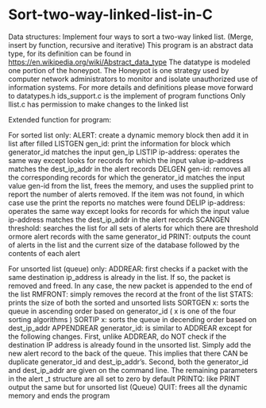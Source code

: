 # Sort-two-way-linked-list-in-C
Data structures:
Implement four ways to sort a two-way linked list. (Merge, insert by function, recursive and iterative)
This program is an abstract data type, for its definition can be found in https://en.wikipedia.org/wiki/Abstract_data_type
The datatype is modeled one portion of the honeypot. The Honeypot is one strategy used by computer network administrators to monitor and isolate unauthorized use of information systems. For more details and definitions please move forward to datatypes.h
ids_support.c is the implement of program functions
Only llist.c has permission to make changes to the linked list

Extended function for program:

For sorted list only:
ALERT: create a dynamic memory block then add it in list after filled
LISTGEN gen_id: print the information for block which generator_id matches the input gen_ip
LISTIP ip-address: operates the same way except looks for records for which the input value ip-address matches the dest_ip_addr in the alert records
DELGEN gen-id: removes all the corresponding records for which the generator_id matches the input value gen-id from the list, frees the memory, and uses the supplied print to                    report the number of alerts removed. If the item was not found, in which case use the print the reports no matches were found
DELIP ip-address: operates the same way except looks for records for which the input value ip-address matches the dest_ip_addr in the alert records
SCANGEN threshold: searches the list for all sets of alerts for which there are threshold ormore alert records with the same generator_id
PRINT: outputs the count of alerts in the list and the current size of the database followed by the contents of each alert

For unsorted list (queue) only:
ADDREAR: first checks if a packet with the same destination ip_address is already in the list. If so, the packet is removed and freed. In any case, the new packet is appended to            the end of the list
RMFRONT: simply removes the record at the front of the list
STATS: prints the size of both the sorted and unsorted lists
SORTGEN x: sorts the queue in ascending order based on generator_id 
           ( x is one of the four sorting algorithms )
SORTIP x: sorts the queue in decending order based on dest_ip_addr
APPENDREAR generator_id: is similar to ADDREAR except for the following changes. First, unlike ADDREAR, do NOT check if the destination IP address is already found in the unsorted                          list. Simply add the new alert record to the back of the queue. This implies that there CAN be duplicate generator_id and dest_ip_addr’s. Second, both the                          generator_id and dest_ip_addr are given on the command line. The remaining parameters in the alert _t structure are all set to zero by default
PRINTQ: like PRINT output the same but for unsorted list (Queue)
QUIT: frees all the dynamic memory and ends the program
